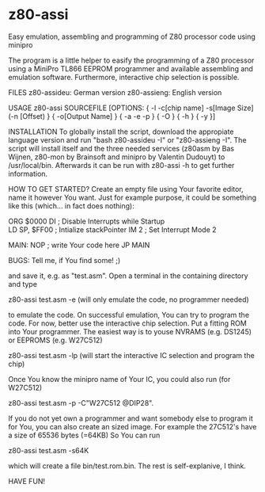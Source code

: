 # z80-assi
Easy emulation, assembling and programming of Z80 processor code using minipro

The program is a little helper to easify the programming of a Z80 processor using a MiniPro TL866 EEPROM programmer 
and available assembling and emulation software. Furthermore, interactive chip selection is possible.

FILES
z80-assideu: German version
z80-assieng: English version

USAGE
z80-assi SOURCEFILE [OPTIONS: { -l -c[chip name] -s[Image Size] (-n [Offset) }  { -o[Output Name] }  { -a -e -p }  { -O }  { -h }  { -y }]

INSTALLATION
To globally install the script, download the appropiate language version and run "bash z80-assideu -I" or "z80-assieng -I".
The script will install itself and the three needed services (z80asm by Bas Wijnen, z80-mon by Brainsoft and minipro by Valentin Dudouyt) to /usr/local/bin.
Afterwards it can be run with z80-assi -h to get further information. 

HOW TO GET STARTED?
Create an empty file using Your favorite editor, name it however You want. Just for example purpose,
it could be something like this (which... in fact does nothing):

ORG 	$0000
        DI			          ; Disable Interrupts while Startup	
	      LD 	SP, 	$FF00	  ; Intialize stackPointer
	      IM	2		          ; Set Interrupt Mode 2

MAIN:   NOP           ; write Your code here
        JP MAIN

BUGS:  Tell me, if You find some! ;)

and save it, e.g. as "test.asm". Open a terminal in the containing directory and type 

  z80-assi test.asm -e (will only emulate the code, no programmer needed)
  
to emulate the code.
On successful emulation, You can try to program the code. For now, better use the interactive chip selection.
Put a fitting ROM into Your programmer. The easiest way is to youse NVRAMS (e.g. DS1245) or EEPROMS (e.g. W27C512)
 
  z80-assi test.asm -lp (will start the interactive IC selection and program the chip)
 
Once You know the minipro name of Your IC, you could also run (for W27C512)
  
  z80-assi test.asm -p -C"W27C512 @DIP28".
  
If you do not yet own a programmer and want somebody else to program it for You, you can also create an sized image. 
For example the 27C512's have a size of 65536 bytes (=64KB)  So You can run
  
  z80-assi test.asm -s64K
  
which will create a file bin/test.rom.bin. The rest is self-explanive, I think. 

HAVE FUN!
